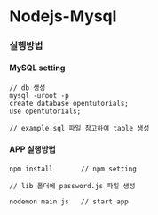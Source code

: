 # Nodejs-Mysql

### 실행방법

#### MySQL setting
```
// db 생성
mysql -uroot -p
create database opentutorials;
use opentutorials;

// example.sql 파일 참고하여 table 생성
```

#### APP 실행방법
````
npm install       // npm setting

// lib 폴더에 password.js 파일 생성

nodemon main.js   // start app
````
